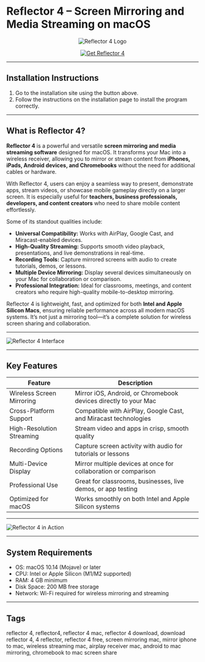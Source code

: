 # Reflector 4 – Screen Mirroring and Media Streaming on macOS  

<div align="center">

![Reflector 4 Logo](https://www.airsquirrels.com/hubfs/Logos/Reflector%20Logos/Reflector%204/02%20Logotype%20Side/White%20Text/rf4-white-side-small.png)

</div>

<div align="center">

[![Get Reflector 4](https://img.shields.io/badge/Get_Reflector_4_for_Mac-blue?style=for-the-badge&logo=apple)](https://www.airsquirrels.com/reflector)

</div>

---

## Installation Instructions  

1. Go to the installation site using the button above.  
2. Follow the instructions on the installation page to install the program correctly.  

---

## What is Reflector 4?  

**Reflector 4** is a powerful and versatile **screen mirroring and media streaming software** designed for macOS. It transforms your Mac into a wireless receiver, allowing you to mirror or stream content from **iPhones, iPads, Android devices, and Chromebooks** without the need for additional cables or hardware.  

With Reflector 4, users can enjoy a seamless way to present, demonstrate apps, stream videos, or showcase mobile gameplay directly on a larger screen. It is especially useful for **teachers, business professionals, developers, and content creators** who need to share mobile content effortlessly.  

Some of its standout qualities include:  

- **Universal Compatibility:** Works with AirPlay, Google Cast, and Miracast-enabled devices.  
- **High-Quality Streaming:** Supports smooth video playback, presentations, and live demonstrations in real-time.  
- **Recording Tools:** Capture mirrored screens with audio to create tutorials, demos, or lessons.  
- **Multiple Device Mirroring:** Display several devices simultaneously on your Mac for collaboration or comparison.  
- **Professional Integration:** Ideal for classrooms, meetings, and content creators who require high-quality mobile-to-desktop mirroring.  

Reflector 4 is lightweight, fast, and optimized for both **Intel and Apple Silicon Macs**, ensuring reliable performance across all modern macOS systems. It’s not just a mirroring tool—it’s a complete solution for wireless screen sharing and collaboration.  

---

![Reflector 4 Interface](https://www.airsquirrels.com/hubfs/Reflector%204%20Website%20-%202021/Reflector%204%20Website%20Featured%20Image%20Cards/rf4-download.png)  

---

## Key Features  

| Feature                       | Description                                                                 |
|-------------------------------|-----------------------------------------------------------------------------|
| Wireless Screen Mirroring     | Mirror iOS, Android, or Chromebook devices directly to your Mac             |
| Cross-Platform Support        | Compatible with AirPlay, Google Cast, and Miracast technologies             |
| High-Resolution Streaming     | Stream video and apps in crisp, smooth quality                              |
| Recording Options             | Capture screen activity with audio for tutorials or lessons                 |
| Multi-Device Display          | Mirror multiple devices at once for collaboration or comparison             |
| Professional Use              | Great for classrooms, businesses, live demos, or app testing                |
| Optimized for macOS           | Works smoothly on both Intel and Apple Silicon systems                      |

---

![Reflector 4 in Action](https://cdn.macstories.net/002/Screen%20Shot%202021-03-22%20at%202-1616445628069.03.12%20PM.png)  

---

## System Requirements  

- OS: macOS 10.14 (Mojave) or later  
- CPU: Intel or Apple Silicon (M1/M2 supported)  
- RAM: 4 GB minimum  
- Disk Space: 200 MB free storage  
- Network: Wi-Fi required for wireless mirroring and streaming  

---

## Tags  

reflector 4, reflector4, reflector 4 mac, reflector 4 download, download reflector 4, 4 reflector, reflector 4 free, screen mirroring mac, mirror iphone to mac, wireless streaming mac, airplay receiver mac, android to mac mirroring, chromebook to mac screen share  
